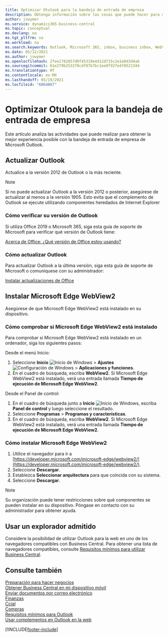 ```yaml
---
title: Optimizar Otulook para la bandeja de entrada de empresa
description: Obtenga información sobre las cosas que puede hacer para mejorar la experiencia con la bandeja de entrada de empresa en Microsoft Outlook.
author: jswymer
ms.service: dynamics365-business-central
ms.topic: conceptual
ms.devlang: na
ms.tgt_pltfrm: na
ms.workload: na
ms.search.keywords: Outlook, Microsoft 365, inbox, business inbox, WebView2, Edge, addin, add-in
ms.date: 05/12/2021
ms.author: jswymer
ms.openlocfilehash: 2fee1782057d0f45319e4d12d715c2e1e0d3d4a6
ms.sourcegitcommit: 61e279b253370cdf87b7bc1ee0f927e4f0521344
ms.translationtype: HT
ms.contentlocale: es-MX
ms.lasthandoff: 05/19/2021
ms.locfileid: "6064867"
---
```

# <a name="optimizing-outlook-for-your-business-inbox"></a>Optimizar Otulook para la bandeja de entrada de empresa 

Este artículo analiza las actividades que puede realizar para obtener la mejor experiencia posible con la bandeja de entrada de empresa de Microsoft Outlook. 

## <a name="update-outlook"></a>Actualizar Outlook

Actualice a la versión 2012 de Outlook o la más reciente.

> [!NOTE]
> Si no puede actualizar Outlook a la versión 2012 o posterior, asegúrese de actualizar al menos a la versión 1905. Esto evita que el complemento de Outlook se ejecute utilizando componentes heredados de Internet Explorer

### <a name="how-to-check-your-version-of-outlook"></a>Cómo verificar su versión de Outlook

Si utiliza Office 2019 o Microsoft 365, siga esta guía de soporte de Microsoft para verificar qué versión de Outlook tiene:  

[Acerca de Office: ¿Qué versión de Office estoy usando?](https://support.microsoft.com/office/about-office-what-version-of-office-am-i-using-932788b8-a3ce-44bf-bb09-e334518b8b19)

### <a name="how-to-update-outlook"></a>Cómo actualizar Outlook

Para actualizar Outlook a la última versión, siga esta guía de soporte de Microsoft o comuníquese con su administrador:

[Instalar actualizaciones de Office](https://support.microsoft.com/office/install-office-updates-2ab296f3-7f03-43a2-8e50-46de917611c5)

## <a name="install-microsoft-edge-webview2"></a>Instalar Microsoft Edge WebView2

Asegúrese de que Microsoft Edge WebView2 está instalado en su dispositivo.

### <a name="how-to-check-if-microsoft-edge-webview2-is-installed"></a>Cómo comprobar si Microsoft Edge WebView2 está instalado 

Para comprobar si Microsoft Edge WebView2 está instalado en un ordenador, siga los siguientes pasos:

Desde el menú Inicio:

1. Seleccione **Inicio** ![Inicio de Windows](media/windows-start-icon.png "Icono de inicio de Windows") > **Ajustes** ![Configuración de Windows](media/windows-settings-icon.png "Icono de configuración de Windows") > **Aplicaciones y funciones**.
2. En el cuadro de búsqueda, escriba **WebView2**. Si Microsoft Edge WebView2 está instalado, verá una entrada llamada **Tiempo de ejecución de Microsoft Edge WebView2**.

Desde el Panel de control:

1. En el cuadro de búsqueda junto a **Inicio** ![Inicio de Windows](media/windows-start-icon.png "Icono de inicio de Windows"), escriba **Panel de control** y luego seleccione el resultado.
2. Seleccione **Programas** > **Programas y características**.
3. En el cuadro de búsqueda, escriba **WebView2**. Si Microsoft Edge WebView2 está instalado, verá una entrada llamada **Tiempo de ejecución de Microsoft Edge WebView2**.

### <a name="how-to-install-microsoft-edge-webview2"></a>Cómo instalar Microsoft Edge WebView2 

1. Utilice el navegador para ir a [https://developer.microsoft.com/microsoft-edge/webview2/](https://developer.microsoft.com/microsoft-edge/webview2/).
2. Seleccione **Descargar**.
3. Establezca **Seleccionar arquitectura** para que coincida con su sistema.
4. Seleccione **Descargar**.

> [!NOTE]
> Su organización puede tener restricciones sobre qué componentes se pueden instalar en su dispositivo. Póngase en contacto con su administrador para obtener ayuda.

## <a name="use-a-supported-browser"></a>Usar un explorador admitido

Considere la posibilidad de utilizar Outlook para la web en uno de los navegadores compatibles con Business Central. Para obtener una lista de navegadores compatibles, consulte [Requisitos mínimos para utilizar Business Central](product-requirements.md#browsers).

## <a name="see-also"></a>Consulte también

[Preparación para hacer negocios](ui-get-ready-business.md)  
[Obtener Business Central en mi dispositivo móvil](install-mobile-app.md)  
[Enviar documentos por correo electrónico](ui-how-send-documents-email.md)  
[Finanzas](finance.md)  
[Ccial](sales-manage-sales.md)  
[Compras](purchasing-manage-purchasing.md)  
[Requisitos mínimos para Outlook](product-requirements.md#outlook)  
[Usar complementos en Outlook en la web](https://support.office.com/article/Using-Add-ins-in-Outlook-on-the-web-8f2ce816-5df4-44a5-958c-f7f9d6dabdce?appver=OWB150)  


[!INCLUDE[footer-include](includes/footer-banner.md)]